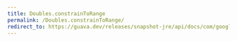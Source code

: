 ```yaml
---
title: Doubles.constrainToRange
permalink: /Doubles.constrainToRange/
redirect_to: https://guava.dev/releases/snapshot-jre/api/docs/com/google/common/primitives/Doubles.html#constrainToRange-double-double-double-
---
```

